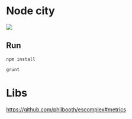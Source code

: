 # Node city

![](http://monosnap.com/image/TKdmpbbUC5YAdcNldShhyKSIv4JlBb.png)

## Run

    npm install

    grunt

# Libs

https://github.com/philbooth/escomplex#metrics
